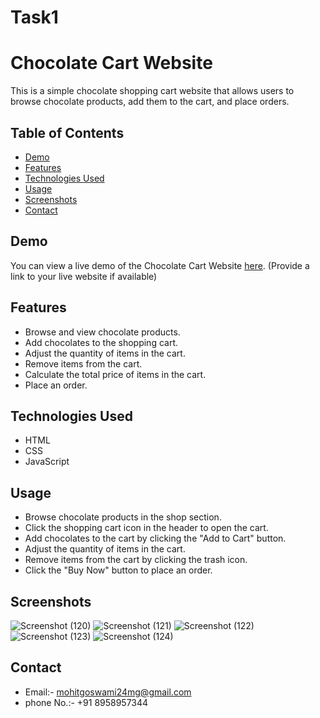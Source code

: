 # Task1

# Chocolate Cart Website

This is a simple chocolate shopping cart website that allows users to browse chocolate products, add them to the cart, and place orders.

## Table of Contents

- [Demo](#demo)
- [Features](#features)
- [Technologies Used](#technologies-used)
- [Usage](#usage)
- [Screenshots](#screenshots)
- [Contact](#contact)

## Demo

You can view a live demo of the Chocolate Cart Website [here](#). (Provide a link to your live website if available)

## Features

- Browse and view chocolate products.
- Add chocolates to the shopping cart.
- Adjust the quantity of items in the cart.
- Remove items from the cart.
- Calculate the total price of items in the cart.
- Place an order.

## Technologies Used

- HTML
- CSS
- JavaScript

## Usage

- Browse chocolate products in the shop section.
- Click the shopping cart icon in the header to open the cart.
- Add chocolates to the cart by clicking the "Add to Cart" button.
- Adjust the quantity of items in the cart.
- Remove items from the cart by clicking the trash icon.
- Click the "Buy Now" button to place an order.

## Screenshots

![Screenshot (120)](https://github.com/mohitgoswami24/Task1/assets/125746715/95adb890-3fab-48cf-9e2c-61f8a84b6bae)
![Screenshot (121)](https://github.com/mohitgoswami24/Task1/assets/125746715/d6ff7291-8571-44cd-8893-07bdf3afb77a)
![Screenshot (122)](https://github.com/mohitgoswami24/Task1/assets/125746715/551e202c-0778-426c-8768-89737be9800c)
![Screenshot (123)](https://github.com/mohitgoswami24/Task1/assets/125746715/d103e806-63d1-40b9-a3b8-a71ca08b683c)
![Screenshot (124)](https://github.com/mohitgoswami24/Task1/assets/125746715/43c5d4b6-c1f7-4226-8c99-8ebd1fbff12e)

## Contact

- Email:- mohitgoswami24mg@gmail.com
- phone No.:- +91 8958957344

